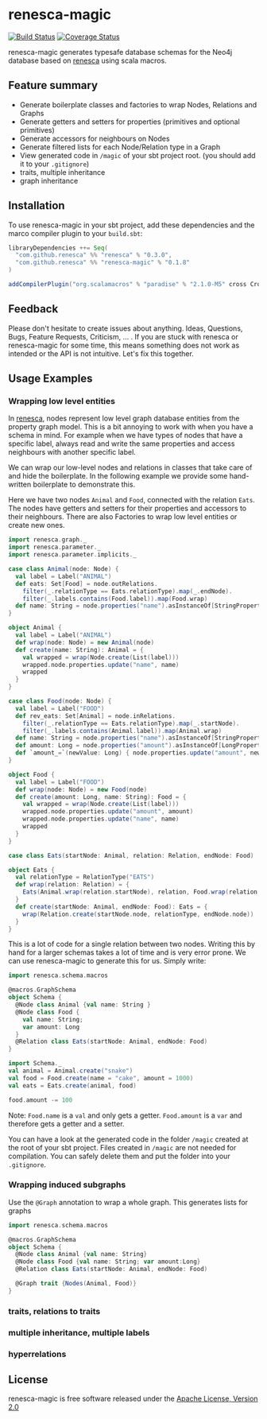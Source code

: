 # renesca-magic
[![Build Status](https://travis-ci.org/renesca/renesca-magic.svg?branch=master)](https://travis-ci.org/renesca/renesca-magic)
[![Coverage Status](https://coveralls.io/repos/renesca/renesca-magic/badge.svg?branch=master)](https://coveralls.io/r/renesca/renesca-magic?branch=master)

renesca-magic generates typesafe database schemas for the Neo4j database based on [renesca](https://github.com/renesca/renesca) using scala macros.

## Feature summary
- Generate boilerplate classes and factories to wrap Nodes, Relations and Graphs
- Generate getters and setters for properties (primitives and optional primitives)
- Generate accessors for neighbours on Nodes
- Generate filtered lists for each Node/Relation type in a Graph
- View generated code in ```/magic``` of your sbt project root. (you should add it to your ```.gitignore```)
- traits, multiple inheritance
- graph inheritance

## Installation

To use renesca-magic in your sbt project, add these dependencies and the marco compiler plugin to your ```build.sbt```:

```scala
libraryDependencies ++= Seq(
  "com.github.renesca" %% "renesca" % "0.3.0",
  "com.github.renesca" %% "renesca-magic" % "0.1.8"
)

addCompilerPlugin("org.scalamacros" % "paradise" % "2.1.0-M5" cross CrossVersion.full)
```

## Feedback
Please don't hesitate to create issues about anything. Ideas, Questions, Bugs, Feature Requests, Criticism, ... . If you are stuck with renesca or renesca-magic for some time, this means something does not work as intended or the API is not intuitive. Let's fix this together.


## Usage Examples
### Wrapping low level entities
In [renesca](https://github.com/renesca/renesca), nodes represent low level graph database entities from the property graph model. This is a bit annoying to work with when you have a schema in mind. For example when we have types of nodes that have a specific label, always read and write the same properties and access neighbours with another specific label.

We can wrap our low-level nodes and relations in classes that take care of and hide the boilerplate. In the following example we provide some hand-written boilerplate to demonstrate this.

Here we have two nodes ```Animal``` and ```Food```, connected with the relation ```Eats```. The nodes have getters and setters for their properties and accessors to their neighbours. There are also Factories to wrap low level entities or create new ones.

```scala
import renesca.graph._
import renesca.parameter._
import renesca.parameter.implicits._

case class Animal(node: Node) {
  val label = Label("ANIMAL")
  def eats: Set[Food] = node.outRelations.
    filter(_.relationType == Eats.relationType).map(_.endNode).
    filter(_.labels.contains(Food.label)).map(Food.wrap)
  def name: String = node.properties("name").asInstanceOf[StringPropertyValue]
}

object Animal {
  val label = Label("ANIMAL")
  def wrap(node: Node) = new Animal(node)
  def create(name: String): Animal = {
    val wrapped = wrap(Node.create(List(label)))
    wrapped.node.properties.update("name", name)
    wrapped
  }
}

case class Food(node: Node) {
  val label = Label("FOOD")
  def rev_eats: Set[Animal] = node.inRelations.
    filter(_.relationType == Eats.relationType).map(_.startNode).
    filter(_.labels.contains(Animal.label)).map(Animal.wrap)
  def name: String = node.properties("name").asInstanceOf[StringPropertyValue]
  def amount: Long = node.properties("amount").asInstanceOf[LongPropertyValue]
  def `amount_=`(newValue: Long) { node.properties.update("amount", newValue) }
}

object Food {
  val label = Label("FOOD")
  def wrap(node: Node) = new Food(node)
  def create(amount: Long, name: String): Food = {
    val wrapped = wrap(Node.create(List(label)))
    wrapped.node.properties.update("amount", amount)
    wrapped.node.properties.update("name", name)
    wrapped
  }
}

case class Eats(startNode: Animal, relation: Relation, endNode: Food)

object Eats {
  val relationType = RelationType("EATS")
  def wrap(relation: Relation) = {
    Eats(Animal.wrap(relation.startNode), relation, Food.wrap(relation.endNode))
  }
  def create(startNode: Animal, endNode: Food): Eats = {
    wrap(Relation.create(startNode.node, relationType, endNode.node))
  }
}
```

This is a lot of code for a single relation between two nodes. Writing this by hand for a larger schemas takes a lot of time and is very error prone. We can use renesca-magic to generate this for us. Simply write:

```scala
import renesca.schema.macros

@macros.GraphSchema
object Schema {
  @Node class Animal {val name: String }
  @Node class Food {
    val name: String;
    var amount: Long
  }
  @Relation class Eats(startNode: Animal, endNode: Food)
}

import Schema._
val animal = Animal.create("snake")
val food = Food.create(name = "cake", amount = 1000)
val eats = Eats.create(animal, food)

food.amount -= 100
```

Note: ```Food.name``` is a ```val``` and only gets a getter. ```Food.amount``` is a ```var``` and therefore gets a getter and a setter.

You can have a look at the generated code in the folder ```/magic``` created at the root of your sbt project. Files created in ```/magic``` are not needed for compilation. You can safely delete them and put the folder into your ```.gitignore```.

### Wrapping induced subgraphs
Use the ```@Graph``` annotation to wrap a whole graph. This generates lists for graphs

```scala
import renesca.schema.macros

@macros.GraphSchema
object Schema {
  @Node class Animal {val name: String}
  @Node class Food {val name: String; var amount:Long}
  @Relation class Eats(startNode: Animal, endNode: Food)

  @Graph trait {Nodes(Animal, Food)}
}
```


### traits, relations to traits
### multiple inheritance, multiple labels
### hyperrelations

## License
renesca-magic is free software released under the [Apache License, Version 2.0][Apache]

[Apache]: http://www.apache.org/licenses/LICENSE-2.0
